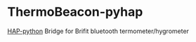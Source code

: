 # ThermoBeacon-pyhap



[HAP-python](https://github.com/ikalchev/HAP-python) Bridge for Brifit bluetooth termometer/hygrometer


 
